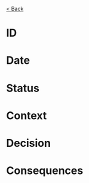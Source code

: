 [< Back](../ "Back to the overview of ADRs")

# ID


# Date


# Status


# Context


# Decision


# Consequences

